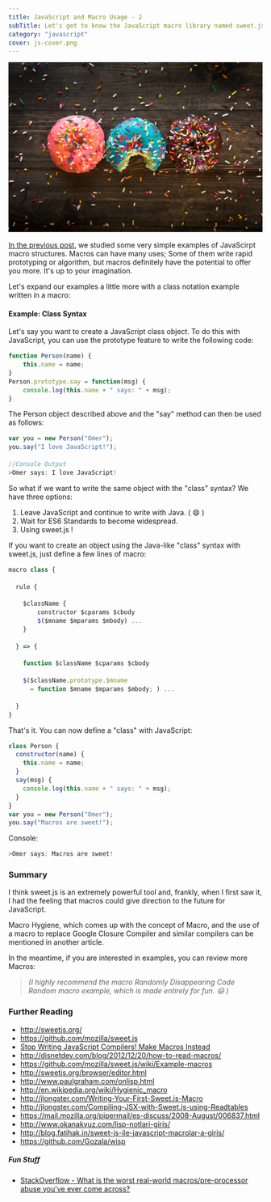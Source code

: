 ```yaml
---
title: JavaScript and Macro Usage - 2
subTitle: Let's get to know the JavaScript macro library named sweet.js!
category: "javascript"
cover: js-cover.png
---
```


![Sweets](./patrick-fore-389419-unsplash.jpg)

[In the previous post](/javascript-and-macro-usage-12), we studied some very simple examples of JavaScirpt macro structures. Macros can have many uses; Some of them write rapid prototyping or algorithm, but macros definitely have the potential to offer you more. It's up to your imagination.

Let's expand our examples a little more with a class notation example written in a macro:

#### Example: Class Syntax

Let's say you want to create a JavaScript class object. To do this with JavaScript, you can use the prototype feature to write the following code:

```javascript
function Person(name) {
    this.name = name;
}
Person.prototype.say = function(msg) {
    console.log(this.name + " says: " + msg);
}
```

The Person object described above and the "say" method can then be used as follows:

```javascript
var you = new Person("Omer");
you.say("I love JavaScript!");

//Console Output
>Omer says: I love JavaScript!
```

So what if we want to write the same object with the "class" syntax? We have three options:

 1. Leave JavaScript and continue to write with Java. ( :smile: )
 2. Wait for ES6 Standards to become widespread.
 3. Using sweet.js !

If you want to create an object using the Java-like "class" syntax with sweet.js, just define a few lines of macro:

```javascript
macro class {
 
  rule {
 
    $className {
        constructor $cparams $cbody
        $($mname $mparams $mbody) ...
    }
 
  } => {
 
    function $className $cparams $cbody
 
    $($className.prototype.$mname
      = function $mname $mparams $mbody; ) ...
 
  }
}
```

That's it. You can now define a "class" with JavaScript:

```javascript
class Person {
  constructor(name) {
    this.name = name;
  }
  say(msg) {
    console.log(this.name + " says: " + msg);
  }
}
var you = new Person("Omer");
you.say("Macros are sweet!");
```
Console:
```javascript
>Omer says: Macros are sweet!
```
 <a name="summary"></a>
### Summary

I think sweet.js is an extremely powerful tool and, frankly, when I first saw it, I had the feeling that macros could give direction to the future for JavaScript. 

Macro Hygiene, which comes up with the concept of Macro, and the use of a macro to replace Google Closure Compiler and similar compilers can be mentioned in another article.

In the meantime, if you are interested in examples, you can review more Macros:

> *(I highly recommend the macro Randomly Disappearing Code Random macro example, which is made entirely for fun. :smiley: )*

 <a name="further-reading"></a>
### Further Reading

 - http://sweetjs.org/
 - https://github.com/mozilla/sweet.js
 - [Stop Writing JavaScript Compilers! Make Macros Instead](http://jlongster.com/Stop-Writing-JavaScript-Compilers--Make-Macros-Instead)
 - http://disnetdev.com/blog/2012/12/20/how-to-read-macros/
 - https://github.com/mozilla/sweet.js/wiki/Example-macros
 - http://sweetjs.org/browser/editor.html
 - http://www.paulgraham.com/onlisp.html
 - http://en.wikipedia.org/wiki/Hygienic_macro
 - http://jlongster.com/Writing-Your-First-Sweet.js-Macro
 - http://jlongster.com/Compiling-JSX-with-Sweet.js-using-Readtables
 - https://mail.mozilla.org/pipermail/es-discuss/2008-August/006837.html
 - http://www.okanakyuz.com/lisp-notlari-giris/
 - http://blog.fatihak.in/sweet-js-ile-javascript-macrolar-a-giris/
 - https://github.com/Gozala/wisp

<a name="fun-stuff"></a>
##### Fun Stuff

 - [StackOverflow - What is the worst real-world macros/pre-processor abuse you've ever come across?](http://stackoverflow.com/questions/652788/what-is-the-worst-real-world-macros-pre-processor-abuse-youve-ever-come-across)
